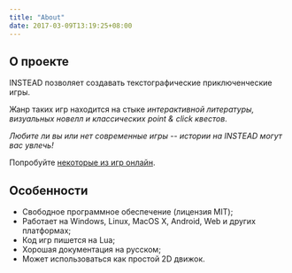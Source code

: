 ```yaml
---
title: "About"
date: 2017-03-09T13:19:25+08:00
---
```

## О проекте

INSTEAD позволяет создавать текстографические приключенческие игры.

Жанр таких игр находится на стыке _интерактивной литературы, визуальных новелл и классических point & click квестов_.

_Любите ли вы или нет современные игры -- истории на INSTEAD могут вас увлечь!_

Попробуйте [некоторые из игр онлайн](http://instead.itch.io).

## Особенности

* Свободное программное обеспечение (лицензия MIT);
* Работает на Windows, Linux, MacOS X, Android, Web и других платформах;
* Код игр пишется на Lua;
* Хорошая документация на русском;
* Может использоваться как простой 2D движок.
